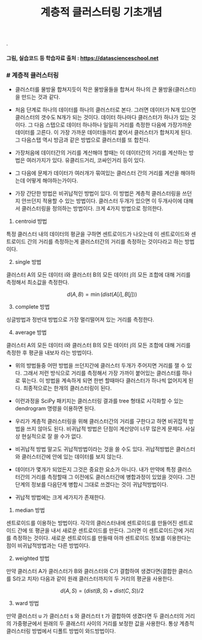 ﻿---
layout: post
title: "계층적 클러스터링 기초개념"
tags: [클러스터링]
comments: true
---

.


#### 그림, 실습코드 등 학습자료 출처 : https://datascienceschool.net

### # 계층적 클러스터링

- 클러스터를 물방울 합쳐지듯이 작은 물방울들을 합쳐서 하나의 큰 물방울(클러스터)을 만드는 것과 같다. 


- 처음 단계로 하나의 데이터를 하나의 클러스터로 본다. 그러면 데이터가 N개 있으면 클러스터의 갯수도 N개가 되는 것이다. 데이터 하나마다 클러스터가 하나가 있는 것이다. 그 다음 스탭으로 데이터 하나하나 일일히 거리를 측정한 다음에 가장가까운 데이터를 고른다. 이 가장 가까운 데이터들끼리 붙어서 클러스터가 합쳐지게 된다. 그 다음스탭 역시 방금과 같은 방법으로 클러스터를 또 합친다. 


- 가장처음에 데이터간의 거리를 계산해야 할때는 이 데이터간의 거리를 계산하는 방법은 여러가지가 있다. 유클리드거리, 코싸인거리 등이 있다. 


- 그 다음에 문제가 데이터가 여러개가 묶여있는 클러스터 간의 거리를 계산을 해야하는데 어떻게 해야하는가이다. 


- 가장 간단한 방법은 비귀납적인 방법이 있다. 이 방법은 계층적 클러스터링을 쓰던지 안쓰던지 적용할 수 있는 방법이다. 클러스터 두개가 있으면 이 두개사이에 대해서 클러스터링을 정의하는 방법이다. 크게 4가지 방법으로 정의한다.

1) centroid 방법

특정 클러스터 내의 데이터의 평균을 구하면 센트로이드가 나오는데 이 센트로이드와 센트로이드 간의 거리를 측정하는게 클러스터간의 거리를 측정하는 것이다라고 하는 방법이다. 

2) single 방법

클러스터  A의 모든 데이터  i와 클러스터 B의 모든 데이터 j의 모든 조합에 대해 거리를 측정해서 최소값을 측정한다.

$$\ d(A,B) = \min(dist(A[i],B[j])) $$


3) complete 방법

싱글방법과 정반대 방법으로 가장 멀리떨어져 있는 거리를 측정한다.


4) average 방법

클러스터  A의 모든 데이터 i와 클러스터 B의 모든 데이터 j의 모든 조합에 대해 거리를 측정한 후 평균을 내보자 라는 방법이다.


- 위의 방법들중 어떤 방법을 쓰던지간에 클러스터 두개가 주어지면 거리를 잴 수 있다. 그래서 저런 방식으로 거리를 측정해서 가장 가까이 붙어있는 클러스터를 하나로 묶는다. 이 방법을 계속하게 되면 한번 할때마다 클러스터가 하나씩 없어지게 된다. 최종적으로는 한개의 클러스터링이 된다. 


- 이런과정을 SciPy 패키지는 클러스터링 결과를 tree 형태로 시각화할 수 있는 dendrogram 명령을 이용하면 된다.

- 우리가 계층적 클러스터링을 위해 클러스터간의 거리를 구한다고 하면 비귀잡적 방법을 쓰지 않아도 된다. 비귀납적 방법은 단점이 계산양이 너무 많은게 문제다. 사실상 현실적으로 잘 쓸 수가 없다.


- 비귀납적 방법 말고도 귀납적방법이라는 것을 쓸 수도 있다. 귀납적방법은 클러스터와 클러스터간에 안에 있는 데이터를 보지 않는다.


- 데이터가 몇개가 되었든지 그것은 중요한 요소가 아니다. 내가 만약에 특정 클러스터간의 거리를 측정할때 그 이전에도 클러스터간에 병합과정이 있었을 것이다. 그전단계의 정보를 다음단계 병합시 그대로 쓰겠다는 것이 귀납적방법이다.  


- 귀납적 방법에는 크게 세가지가 존재한다.

1) median 방법

센트로이드를 이용하는 방법이다. 각각의 클러스터내에 센트로이드를 만들어진 센트로이드 간에 또 평균을 내서 새로운 센트로이드를 만든다. 그러면 이 센트로이드간에 거리를 측정하는 것이다. 새로운 센트로이드를 만들때 아까 센트로이드 정보를 이용한다는 점이 비귀납적방법과는 다른 방법이다.

2) weighted 방법

만약 클러스터  A가 클러스터가  B와 클러스터와 C가 결합하여 생겼다면(결합한 클러스를 S라고 치자) 다음과 같이 원래 클러스터까지의 두 거리의 평균을 사용한다.

$$\ d(A,S) = (dist(B,S) + dist(C,S))/2 $$


3) ward 방법

만약 클러스터  u 가 클러스터  s 와 클러스터  t 가 결합하여 생겼다면 두 클러스터의 거리의 가중평균에서 원래의 두 클래스터 사이의 거리를 보정한 값을 사용한다. 통상 계층적 클러스터링 방법에서 디폴트 방법이 와드방법이다.
